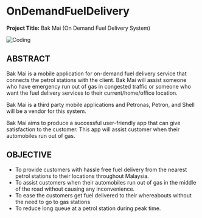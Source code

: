 # OnDemandFuelDelivery

**Project Title:** Bak Mai (On Demand Fuel Delivery System)

![Coding](https://github.com/azriawi/OnDemandFuelDelivery/blob/master/GithubImage/BakMai%20Poster.png)

##  ABSTRACT 

Bak Mai is a mobile application for on-demand fuel delivery service that connects the petrol stations with the client. Bak Mai will assist someone who have emergency run out of gas in congested traffic or someone who want the fuel delivery services to their current/home/office location. 

Bak Mai is a third party mobile applications and Petronas, Petron, and Shell will be a vendor for this system.

Bak Mai aims to produce a successful user-friendly app that can give satisfaction to the customer. This app will assist customer when their automobiles run out of gas. 


##  OBJECTIVE

- To provide customers with hassle free fuel delivery from the nearest petrol stations to their locations throughout Malaysia.
- To assist customers when their automobiles run out of gas in the middle of the road without causing any inconvenience.
- To ease the customers get fuel delivered to their whereabouts without the need to go to gas stations
- To reduce long queue at a petrol station during peak time.




